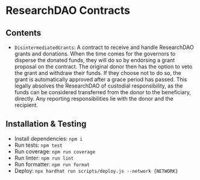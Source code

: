 # ResearchDAO Contracts

## Contents

- `DisintermediatedGrants`: A contract to receive and handle ResearchDAO grants and donations. When the time comes for the governors to disperse the donated funds, they will do so by endorsing a grant proposal on the contract. The original donor then has the option to veto the grant and withdraw their funds. If they choose not to do so, the grant is automatically approved after a grace period has passed. This legally absolves the ResearchDAO of custodial responsibility, as the funds can be considered transferred from the donor to the beneficiary, directly. Any reporting responsibilities lie with the donor and the recipient.

## Installation & Testing

- Install dependencies: `npm i` 
- Run tests: `npm test`
- Run coverage: `npm run coverage`
- Run linter: `npm run lint`
- Run formatter: `npm run format`
- Deploy: `npx hardhat run scripts/deploy.js --network {NETWORK}`
